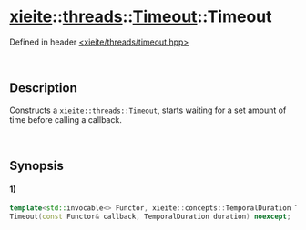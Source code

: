# [xieite](../../../../../../xieite.md)\:\:[threads](../../../../../../threads.md)\:\:[Timeout](../../../../timeout.md)\:\:Timeout
Defined in header [<xieite/threads/timeout.hpp>](../../../../../../../include/xieite/threads/timeout.hpp)

&nbsp;

## Description
Constructs a `xieite::threads::Timeout`, starts waiting for a set amount of time before calling a callback.

&nbsp;

## Synopsis
#### 1)
```cpp
template<std::invocable<> Functor, xieite::concepts::TemporalDuration TemporalDuration>
Timeout(const Functor& callback, TemporalDuration duration) noexcept;
```
